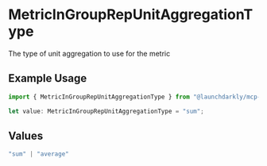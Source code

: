 # MetricInGroupRepUnitAggregationType

The type of unit aggregation to use for the metric

## Example Usage

```typescript
import { MetricInGroupRepUnitAggregationType } from "@launchdarkly/mcp-server";

let value: MetricInGroupRepUnitAggregationType = "sum";
```

## Values

```typescript
"sum" | "average"
```